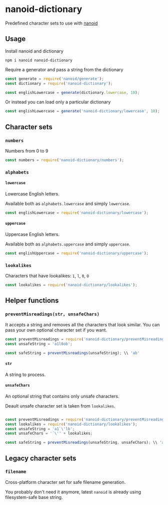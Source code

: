 # nanoid-dictionary
Predefined character sets to use with [nanoid](https://github.com/ai/nanoid)

## Usage

Install nanoid and dictionary

`npm i nanoid nanoid-dictionary`

Require a generator and pass a string from the dictionary

```javascript
const generate = require('nanoid/generate');
const dictionary = require('nanoid-dictionary');

const englishLowercase = generate(dictionary.lowercase, 10);
```

Or instead you can load only a particular dictionary

```javascript
const englishLowercase = generate('nanoid-dictionary/lowercase', 10);
```


## Character sets

### `numbers`

Numbers from 0 to 9

```javascript
const numbers = require('nanoid-dictionary/numbers');
```

### `alphabets`

#### `lowercase`

Lowercase English letters.

Available both as `alphabets.lowercase` and simply `lowercase`.

```javascript
const englishLowercase = require('nanoid-dictionary/lowercase');
```

#### `uppercase`

Uppercase English letters.

Available both as `alphabets.uppercase` and simply `uppercase`.

```javascript
const englishUppercase = require('nanoid-dictionary/uppercase');
```

### `lookalikes`

Characters that have lookalikes: `1`, `l`, `0`, `O`

```javascript
const lookalikes = require('nanoid-dictionary/lookalikes');
```



## Helper functions

### `preventMisreadings(str, unsafeChars)`

It accepts a string and removes all the characters that look similar. You can pass your own optional character set if you want.

```javascript
const preventMisreadings = require('nanoid-dictionary/preventMisreadings');
const unsafeString = 'a1l0ob';

const safeString = preventMisreadings(unsafeString); \\ 'ab'
```

#### `str`

A string to process.

#### `unsafeChars`

An optional string that contains only unsafe characters.

Deault unsafe character set is taken from `lookalikes`.

```javascript

const preventMisreadings = require('nanoid-dictionary/preventMisreadings');
const lookalikes = require('nanoid-dictionary/lookalikes');
const unsafeString = 'a1`\'lb';
const unsafeChars = '`\'' + lookalikes;

const safeString = preventMisreadings(unsafeString, unsafeChars); \\ 'ab'

```

## Legacy character sets

### `filename`

Cross-platform character set for safe filename generation.

You probably don't need it anymore, latest `nanoid` is already using filesystem-safe base string.